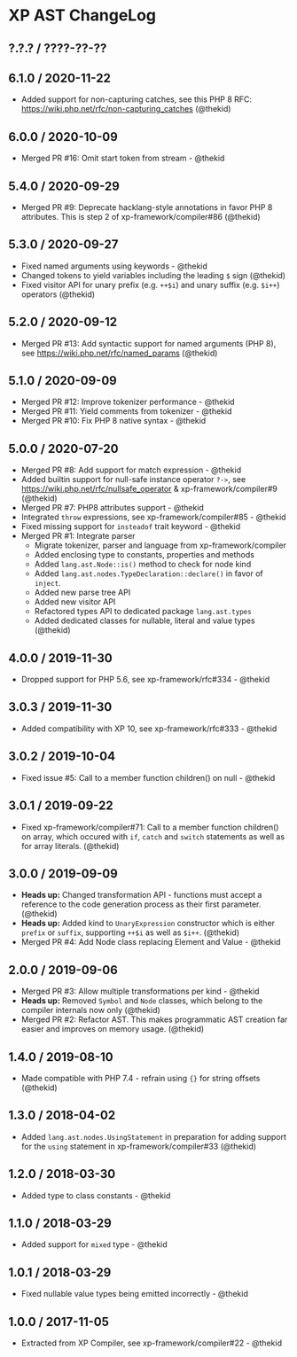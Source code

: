 XP AST ChangeLog
================

## ?.?.? / ????-??-??

## 6.1.0 / 2020-11-22

* Added support for non-capturing catches, see this PHP 8 RFC:
  https://wiki.php.net/rfc/non-capturing_catches
  (@thekid)

## 6.0.0 / 2020-10-09

* Merged PR #16: Omit start token from stream - @thekid

## 5.4.0 / 2020-09-29

* Merged PR #9: Deprecate hacklang-style annotations in favor PHP 8
  attributes. This is step 2 of xp-framework/compiler#86
  (@thekid)

## 5.3.0 / 2020-09-27

* Fixed named arguments using keywords - @thekid
* Changed tokens to yield variables including the leading `$` sign
  (@thekid)
* Fixed visitor API for unary prefix (e.g. `++$i`) and unary suffix
  (e.g. `$i++`) operators
  (@thekid)

## 5.2.0 / 2020-09-12

* Merged PR #13: Add syntactic support for named arguments (PHP 8), see
  https://wiki.php.net/rfc/named_params
  (@thekid)

## 5.1.0 / 2020-09-09

* Merged PR #12: Improve tokenizer performance - @thekid
* Merged PR #11: Yield comments from tokenizer - @thekid
* Merged PR #10: Fix PHP 8 native syntax - @thekid

## 5.0.0 / 2020-07-20

* Merged PR #8: Add support for match expression - @thekid
* Added builtin support for null-safe instance operator `?->`, see
  https://wiki.php.net/rfc/nullsafe_operator & xp-framework/compiler#9
  (@thekid)
* Merged PR #7: PHP8 attributes support - @thekid
* Integrated `throw` expressions, see xp-framework/compiler#85 - @thekid
* Fixed missing support for `insteadof` trait keyword - @thekid
* Merged PR #1: Integrate parser
  - Migrate tokenizer, parser and language from xp-framework/compiler
  - Added enclosing type to constants, properties and methods
  - Added `lang.ast.Node::is()` method to check for node kind
  - Added `lang.ast.nodes.TypeDeclaration::declare()` in favor of `inject`.
  - Added new parse tree API
  - Added new visitor API
  - Refactored types API to dedicated package `lang.ast.types`
  - Added dedicated classes for nullable, literal and value types
  (@thekid)

## 4.0.0 / 2019-11-30

* Dropped support for PHP 5.6, see xp-framework/rfc#334 - @thekid

## 3.0.3 / 2019-11-30

* Added compatibility with XP 10, see xp-framework/rfc#333 - @thekid

## 3.0.2 / 2019-10-04

* Fixed issue #5: Call to a member function children() on null - @thekid

## 3.0.1 / 2019-09-22

* Fixed xp-framework/compiler#71: Call to a member function children()
  on array, which occured with `if`, `catch` and `switch` statements
  as well as for array literals.
  (@thekid)

## 3.0.0 / 2019-09-09

* **Heads up:** Changed transformation API - functions must accept a
  reference to the code generation process as their first parameter.
  (@thekid)
* **Heads up:** Added kind to `UnaryExpression` constructor which is
  either `prefix` or `suffix`, supporting `++$i` as well as `$i++`.
  (@thekid)
* Merged PR #4: Add Node class replacing Element and Value - @thekid

## 2.0.0 / 2019-09-06

* Merged PR #3: Allow multiple transformations per kind - @thekid
* **Heads up:** Removed `Symbol` and `Node` classes, which belong to the
  compiler internals now only
  (@thekid)
* Merged PR #2: Refactor AST. This makes programmatic AST creation far
  easier and improves on memory usage.
  (@thekid)

## 1.4.0 / 2019-08-10

* Made compatible with PHP 7.4 - refrain using `{}` for string offsets
  (@thekid)

## 1.3.0 / 2018-04-02

* Added `lang.ast.nodes.UsingStatement` in preparation for adding support
  for the `using` statement in xp-framework/compiler#33
  (@thekid)

## 1.2.0 / 2018-03-30

* Added type to class constants - @thekid

## 1.1.0 / 2018-03-29

* Added support for `mixed` type - @thekid

## 1.0.1 / 2018-03-29

* Fixed nullable value types being emitted incorrectly - @thekid

## 1.0.0 / 2017-11-05

* Extracted from XP Compiler, see xp-framework/compiler#22 - @thekid
